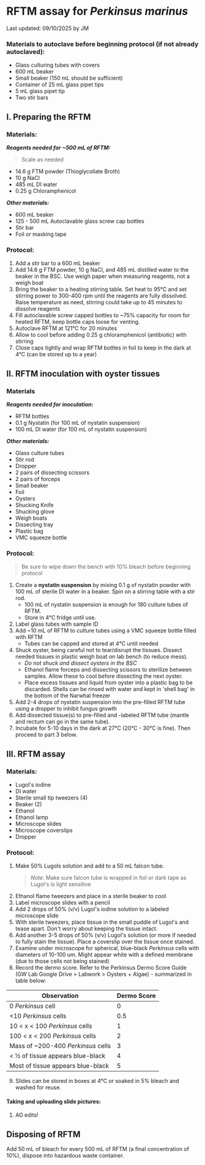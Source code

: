 # RFTM assay for *Perkinsus marinus*
Last updated: 09/10/2025 by JM

### **Materials to autoclave before beginning protocol** (if not already autoclaved):
- Glass culturing tubes with covers 
- 600 mL beaker
- Small beaker (150 mL should be sufficient)
- Container of 25 mL glass pipet tips 
- 5 mL glass pipet tip
- Two stir bars

## I. Preparing the RFTM
### **Materials:**
***Reagents needed for ~500 mL of RFTM:***
>Scale as needed
- 14.6 g FTM powder (Thioglycollate Broth)
- 10 g NaCl
- 485 mL DI water
- 0.25 g Chloramphenicol

***Other materials:***
- 600 mL beaker 
- 125 - 500 mL Autoclavable glass screw cap bottles
- Stir bar 
- Foil or masking tape

### **Protocol:**
1. Add a stir bar to a 600 mL beaker
2. Add 14.6 g FTM powder, 10 g NaCl, and 485 mL distilled water to the beaker in the BSC. Use weigh paper when measuring reagents, not a weigh boat
3. Bring the beaker to a heating stirring table. Set heat to 95℃ and set stirring power to 300-400 rpm until the reagents are fully dissolved. Raise temperature as need, stirring could take up to 45 minutes to dissolve reagents
4. Fill autoclavable screw capped bottles to ~75% capacity for room for heated RFTM, keep bottle caps loose for venting. 
5. Autoclave RFTM at 121°C for 20 minutes
6. Allow to cool before adding 0.25 g chloramphenicol (antibiotic) with stirring
7. Close caps tightly and wrap RFTM bottles in foil to keep in the dark at 4°C (can be stored up to a year)

## II. RFTM inoculation with oyster tissues
### **Materials**
***Reagents needed for inoculation:*** 
- RFTM bottles
- 0.1 g Nystatin (for 100 mL of nystatin suspension)
- 100 mL DI water (for 100 mL of nystatin suspension)

***Other materials:***
- Glass culture tubes
- Stir rod
- Dropper
- 2 pairs of dissecting scissors
- 2 pairs of forceps 
- Small beaker 
- Foil
- Oysters 
- Shucking Knife
- Shucking glove
- Weigh boats
- Dissecting tray
- Plastic bag 
- VMC squeeze bottle

### **Protocol:**
>Be sure to wipe down the bench with 10% bleach before beginning protocol
1. Create a **nystatin suspension** by mixing 0.1 g of nystatin powder with 100 mL of sterile DI water in a beaker. Spin on a stirring table with a stir rod. 
	- 100 mL of nystatin suspension is enough for 180 culture tubes of RFTM. 
	- Store in 4℃ fridge until use. 
2. Label glass tubes with sample ID
3. Add ~10 mL of RFTM to culture tubes using a VMC squeeze bottle filled with RFTM
	- Tubes can be capped and stored at 4℃ until needed
4. Shuck oyster, being careful not to tear/disrupt the tissues. Dissect needed tissues in plastic weigh boat on lab bench (to reduce mess).
	- *Do not shuck and dissect oysters in the BSC*
	- Ethanol flame forceps and dissecting scissors to sterilize between samples. Allow these to cool before dissecting the next oyster.
	- Place excess tissues and liquid from oyster into a plastic bag to be discarded. Shells can be rinsed with water and kept in 'shell bag' in the bottom of the Narwhal freezer
5. Add 2-4 drops of nystatin suspension into the pre-filled RFTM tube using a dropper to inhibit fungus growth
6. Add dissected tissue(s) to pre-filled and -labeled RFTM tube (mantle and rectum can go in the same tube). 
7. Incubate for 5-10 days in the dark at 27°C (20°C - 30°C is fine). Then proceed to part 3 below.


## III. RFTM assay
### **Materials:**
- Lugol's iodine
- DI water
- Sterile small tip tweezers (4)
- Beaker (2)
- Ethanol
- Ethanol lamp
- Microscope slides
- Microscope coverslips
- Dropper

### **Protocol:**
1. Make 50% Lugols solution and add to a 50 mL falcon tube. 
	>*Note*: Make sure falcon tube is wrapped in foil or dark tape as Lugol's is light sensitive
2. Ethanol flame tweezers and place in a sterile beaker to cool
3. Label microscope slides with a pencil 
4. Add 2 drops of 50% (v/v) Lugol's iodine solution to a labeled microscope slide
5. With sterile tweezers, place tissue in the small puddle of Lugol's and tease apart. Don't worry about keeping the tissue intact. 
6. Add another 3-5 drops of 50% (v/v) Lugol's solution (or more if needed to fully stain the tissue). Place a coverslip over the tissue once stained.
7. Examine under microscope for spherical, blue-black *Perkinsus* cells with diameters of 10-100 um. Might appear white with a defined membrane (due to those cells not being stained)
8. Record the dermo score. Refer to the Perkinsus Dermo Score Guide (GW Lab Google Drive > Labwork > Oysters + Algae) - summarized in table below:

| Observation                        | Dermo Score |
| ---------------------------------- | ----------- |
| 0 *Perkinsus* cell                 | 0           |
| <10 *Perkinsus* cells              | 0.5         |
| 10 < x < 100 *Perkinsus* cells     | 1           |
| 100 < x < 200 *Perkinsus* cells    | 2           |
| Mass of ~200-400 *Perkinsus* cells | 3           |
| < ½ of tissue appears blue-black   | 4           |
| Most of tissue appears blue-black  | 5           |
9. Slides can be stored in boxes at 4°C or soaked in 5% bleach and washed for reuse.

#### Taking and uploading slide pictures:
1. AG edits!

## Disposing of RFTM
Add 50 mL of bleach for every 500 mL of RFTM (a final concentration of 10%), dispose into hazardous waste container.